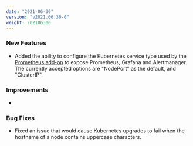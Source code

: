 ```yaml
---
date: "2021-06-30"
version: "v2021.06.30-0"
weight: 202106300
---
```


### <span class="label label-green">New Features</span>
- Added the ability to configure the Kubernetes service type used by the [Prometheus add-on](/docs/add-ons/prometheus) to expose Prometheus, Grafana and Alertmanager. The currently accepted options are "NodePort" as the default, and "ClusterIP".

### <span class="label label-blue">Improvements</span>
- 

### <span class="label label-orange">Bug Fixes</span>
- Fixed an issue that would cause Kubernetes upgrades to fail when the hostname of a node contains uppercase characters.
